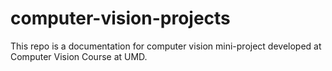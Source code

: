 # computer-vision-projects
This repo is a documentation for computer vision mini-project developed at Computer Vision Course at UMD.

